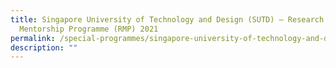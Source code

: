 ```yaml
---
title: Singapore University of Technology and Design (SUTD) – Research
  Mentorship Programme (RMP) 2021
permalink: /special-programmes/singapore-university-of-technology-and-design-research-mentorship-programme-rmp/
description: ""
---
```

